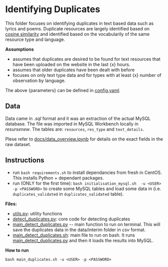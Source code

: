 

 # Identifying Duplicates 

 This folder focuses on identifying duplicates in text based data such as lyrics and poems. Duplicate resources are largely identified based on [cosine similarity](https://en.wikipedia.org/wiki/Cosine_similarity) and identified based on the vocabularily of the same resource type and language.

**Assumptions**
- assumes that duplicates are desired to be found for text resources that have been uploaded on the website in the last {x} hours. 
- assumes that older duplicates have been dealt with before
- focuses on only text type data and for types with at least {x} number of observation by language.  

The above {parameters} can be defined in [config.yaml](./config.yaml). 

 ## Data

 Data came in *.sql* format and it was an extraction of the actual MySQL database. The file was imported in MySQL Workbench locally in *resursenew*. The tables are: `resources`, `res_type` and `text_details`. 

 Plese refer to [docs/data_overview.ipynb](docs/data_overview.ipynb) for details on the exact fields in the raw dataset. 

 ## Instructions 
 - run `bash requirements.sh` to install dependancies from fresh in CentOS. This installs Python + dependant packages. 
 - run (ONLY for the first time): `bash initialisation_mysql.sh  -u <USER> -p <PASSWORD>` to create some MySQL tables and load some data in (i.e. `duplicates_validated` in `duplicates_validated` table). 
 

**Files:**
- [utils.py](utils.py): utility functions
- [detect_duplicates.py](detect_duplicates.py): core code for detecting duplicates
- [main_detect_duplicates.py](main_detect_duplicates.py) -- main function to run on terminal. This will save the duplicates data in the data/interim folder in *csv* format. 
- [main_detect_duplicates.sh](main_detect_duplicates.sh): main file to run on bash. It runs [main_detect_duplicates.py](main_detect_duplicates.py) and then it loads the results into MySQL. 
 
 
 
 **How to run**
 ```
 bash main_duplicates.sh -u <USER> -p <PASSWORD>
 ```
 